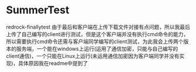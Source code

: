 # SummerTest
redrock-finallytest
由于最后和客户端在上传下载文件对接有点问题，所以我最后上传了自己编写的client进行测试，但是这个客户端并没有执行cmd命令的能力，所以需要执行cmd命令还需与客户端同学编写的client测试，为此我会上传两个版本的服务端，一个能在windows上运行(运用了通信加密，只能与自己编写的client通信)，一个只能在Linux上运行(未运用通信加密因为客户端同学并没有实现)，具体原因我在readme中提到了
